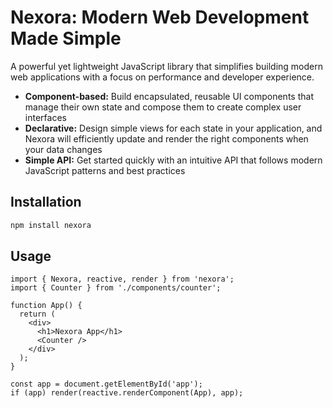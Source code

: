 # Nexora: Modern Web Development Made Simple

A powerful yet lightweight JavaScript library that simplifies building modern web applications with a focus on performance and developer experience.

- **Component-based:** Build encapsulated, reusable UI components that manage their own state and compose them to create complex user interfaces
- **Declarative:** Design simple views for each state in your application, and Nexora will efficiently update and render the right components when your data changes
- **Simple API:** Get started quickly with an intuitive API that follows modern JavaScript patterns and best practices

## Installation

```bash
npm install nexora
```

## Usage

```tsx
import { Nexora, reactive, render } from 'nexora';
import { Counter } from './components/counter';

function App() {
  return (
    <div>
      <h1>Nexora App</h1>
      <Counter />
    </div>
  );
}

const app = document.getElementById('app');
if (app) render(reactive.renderComponent(App), app);
```
